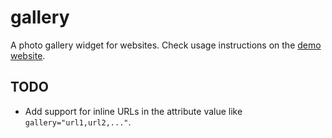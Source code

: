 # gallery

A photo gallery widget for websites. Check usage instructions on the [demo website][1].

[1]: https://gurdiga.github.io/gallery

## TODO

- Add support for inline URLs in the attribute value like `gallery="url1,url2,..."`.
